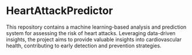 # HeartAttackPredictor
This repository contains a machine learning-based analysis and prediction system for assessing the risk of heart attacks. Leveraging data-driven insights, the project aims to provide valuable insights into cardiovascular health, contributing to early detection and prevention strategies. 
